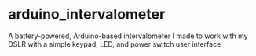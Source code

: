 # arduino_intervalometer
A battery-powered, Arduino-based intervalometer I made to work with my DSLR with a simple keypad, LED, and power switch user interface
